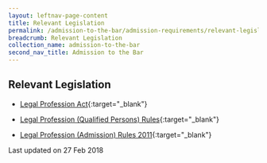```yaml
---
layout: leftnav-page-content
title: Relevant Legislation
permalink: /admission-to-the-bar/admission-requirements/relevant-legislation/
breadcrumb: Relevant Legislation
collection_name: admission-to-the-bar
second_nav_title: Admission to the Bar
---
```


Relevant Legislation
---

* [Legal Profession Act](https://sso.agc.gov.sg/Act/LPA1966){:target="_blank"}

* [Legal Profession (Qualified Persons) Rules](https://sso.agc.gov.sg/SL/161-R15?DocDate=20171130){:target="_blank"}

* [Legal Profession (Admission) Rules 2011](https://sso.agc.gov.sg/SL/LPA1966-S244-2011?DocDate=20150318){:target="_blank"}


<p class="right-side-updated">Last updated on 27 Feb 2018</p> 

